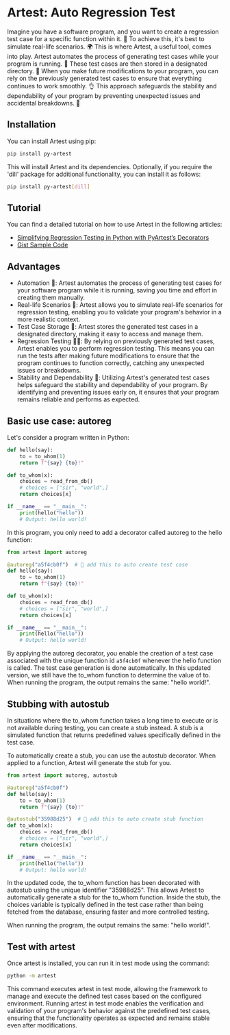# Artest: Auto Regression Test


Imagine you have a software program, and you want to create a regression test case for a specific function within it. 
🔬 To achieve this, it's best to simulate real-life scenarios. 
🌍 This is where Artest, a useful tool, comes into play. 
Artest automates the process of generating test cases while your program is running. 
🤖 These test cases are then stored in a designated directory. 
📂 When you make future modifications to your program, 
you can rely on the previously generated test cases to ensure that everything continues to work smoothly. 
👌 This approach safeguards the stability and dependability of 
your program by preventing unexpected issues and accidental breakdowns. 🚀

## Installation

You can install Artest using pip:

```bash
pip install py-artest
```

This will install Artest and its dependencies. 
Optionally, if you require the 'dill' package for additional functionality, 
you can install it as follows:

```bash
pip install py-artest[dill]
```

## Tutorial

You can find a detailed tutorial on how to use Artest in the following articles:

- [Simplifying Regression Testing in Python with PyArtest’s Decorators](https://hychou-svm.medium.com/simplifying-regression-testing-in-python-with-pyartests-decorators-f18b33eacb04)
- [Gist Sample Code](https://gist.github.com/HYChou0515/2fbed4f4aa9f57a9344ffbeb2326b121)


## Advantages 


- Automation 🤖: Artest automates the process of generating test cases for your software program while it is running, saving you time and effort in creating them manually.
- Real-life Scenarios 🌟: Artest allows you to simulate real-life scenarios for regression testing, enabling you to validate your program's behavior in a more realistic context.
- Test Case Storage 📂: Artest stores the generated test cases in a designated directory, making it easy to access and manage them.
- Regression Testing 👨‍💻: By relying on previously generated test cases, Artest enables you to perform regression testing. This means you can run the tests after making future modifications to ensure that the program continues to function correctly, catching any unexpected issues or breakdowns.
- Stability and Dependability 🚀: Utilizing Artest's generated test cases helps safeguard the stability and dependability of your program. By identifying and preventing issues early on, it ensures that your program remains reliable and performs as expected.

## Basic use case: autoreg

Let's consider a program written in Python:


```python
def hello(say):
    to = to_whom(1)
    return f"{say} {to}!"

def to_whom(x):
    choices = read_from_db()
    # choices = ["sir", "world",]
    return choices[x]

if __name__ == "__main__":
    print(hello("hello"))
    # Output: hello world!
```

In this program, you only need to add a decorator called autoreg to the hello function:

```python
from artest import autoreg

@autoreg("a5f4cb0f")  # 🎉 add this to auto create test case
def hello(say):
    to = to_whom(1)
    return f"{say} {to}!"

def to_whom(x):
    choices = read_from_db()
    # choices = ["sir", "world",]
    return choices[x]

if __name__ == "__main__":
    print(hello("hello"))
    # Output: hello world!
```

By applying the autoreg decorator, 
you enable the creation of a test case associated with the 
unique function id `a5f4cb0f`
whenever the hello function is called.
The test case generation is done automatically.
In this updated version, we still have the to_whom function to determine the value of to.
When running the program, the output remains the same: "hello world!".

## Stubbing with autostub
In situations where the to_whom function takes a long time to execute or is not available during testing, you can create a stub instead. A stub is a simulated function that returns predefined values specifically defined in the test case.

To automatically create a stub, you can use the autostub decorator. When applied to a function, Artest will generate the stub for you.

```python
from artest import autoreg, autostub

@autoreg("a5f4cb0f")
def hello(say):
    to = to_whom(1)
    return f"{say} {to}!"

@autostub("35988d25")  # 🎉 add this to auto create stub function
def to_whom(x):
    choices = read_from_db()
    # choices = ["sir", "world",]
    return choices[x]

if __name__ == "__main__":
    print(hello("hello"))
    # Output: hello world!
```

In the updated code, the to_whom function has been decorated with autostub 
using the unique identifier "35988d25". 
This allows Artest to automatically generate a stub for the to_whom function. 
Inside the stub, the choices variable is typically defined in the test case 
rather than being fetched from the database, 
ensuring faster and more controlled testing.

When running the program, the output remains the same: "hello world!".


## Test with artest

Once artest is installed, you can run it in test mode using the command:

```bash
python -m artest
```

This command executes artest in test mode, 
allowing the framework to manage and execute the defined test cases 
based on the configured environment. 
Running artest in test mode enables the verification and 
validation of your program's behavior against the predefined test cases, 
ensuring that the functionality operates as expected 
and remains stable even after modifications.


